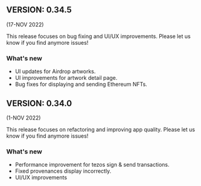 ## VERSION: 0.34.5

(17-NOV 2022)

This release focuses on bug fixing and UI/UX improvements. Please let us know if you find anymore issues!

### What's new
- UI updates for Airdrop artworks.
- UI improvements for artwork detail page.
- Bug fixes for displaying and sending Ethereum NFTs.


## VERSION: 0.34.0

(1-NOV 2022)

This release focuses on refactoring and improving app quality. Please let us know if you find anymore issues!

### What's new
- Performance improvement for tezos sign & send transactions.
- Fixed provenances display incorrectly.
- UI/UX improvements
